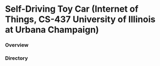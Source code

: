# Self-Driving Toy Car (Internet of Things, CS-437 University of Illinois at Urbana Champaign)

### Overview





### Directory
